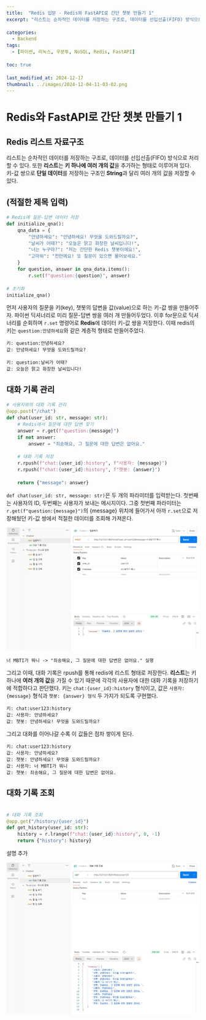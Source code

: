 ```yaml
---
title:  "Redis 입문 - Redis와 FastAPI로 간단 챗봇 만들기 1"
excerpt: "리스트는 순차적인 데이터를 저장하는 구조로, 데이터를 선입선출(FIFO) 방식으로 처리할 수 있다. 또한 **리스트**는 **키 하나에 여러 개의 값**을 추가하는 형태로 이루어져 있다. "

categories:
  - Backend
tags:
  - [파이썬, 리눅스, 우분투, NoSQL, Redis, FastAPI]

toc: true

last_modified_at: 2024-12-17
thumbnail: ../images/2024-12-04-11-03-02.png
---
```


# Redis와 FastAPI로 간단 챗봇 만들기 1
## Redis 리스트 자료구조
리스트는 순차적인 데이터를 저장하는 구조로, 데이터를 선입선출(FIFO) 방식으로 처리할 수 있다. 또한 **리스트**는 **키 하나에 여러 개의 값**을 추가하는 형태로 이루어져 있다. 키-값 쌍으로 **단일 데이터**를 저장하는 구조인 **String**과 달리 여러 개의 값을 저장할 수 있다.

## (적절한 제목 입력)
```py
# Redis에 질문-답변 데이터 저장
def initialize_qna():
    qna_data = {
        "안녕하세요": "안녕하세요! 무엇을 도와드릴까요?",
        "날씨가 어때?": "오늘은 맑고 화창한 날씨입니다!",
        "너는 누구야?": "저는 간단한 Redis 챗봇이에요!",
        "고마워": "천만에요! 또 질문이 있으면 물어보세요."
    }
    for question, answer in qna_data.items():
        r.set(f"question:{question}", answer)

# 초기화
initialize_qna()
```
먼저 사용자의 질문을 키(key), 챗봇의 답변을 값(value)으로 하는 키-값 쌍을 만들어주자. 파이썬 딕셔너리로 미리 질문-답변 쌍을 여러 개 만들어두었다. 이후 for문으로 딕셔너리를 순회하며 `r.set` 명령어로 **Redis**에 데이터 키-값 쌍을 저장한다. 이때 redis의 키는 `question:안녕하세요`와 같은 계층적 형태로 만들어주었다.   
```
키: question:안녕하세요?
값: 안녕하세요! 무엇을 도와드릴까요?

키: question:날씨가 어때?
값: 오늘은 맑고 화창한 날씨입니다!
```

## 대화 기록 관리
```py
# 사용자와의 대화 기록 관리
@app.post("/chat")
def chat(user_id: str, message: str):
    # Redis에서 질문에 대한 답변 찾기
    answer = r.get(f"question:{message}")
    if not answer:
        answer = "죄송해요, 그 질문에 대한 답변은 없어요."

    # 대화 기록 저장
    r.rpush(f"chat:{user_id}:history", f"사용자: {message}")
    r.rpush(f"chat:{user_id}:history", f"챗봇: {answer}")

    return {"message": answer}
```
`def chat(user_id: str, message: str)`은 두 개의 파라미터를 입력받는다. 첫번째는 사용자의 ID, 두번째는 사용자가 보내는 메시지이다. 그중 첫번째 파라미터는 `r.get(f"question:{message}")`의 {message} 위치에 들어가서 아까 `r.set`으로 저장해뒀던 키-값 쌍에서 적절한 데이터를 조회해 가져온다.

![](/images/../images/레디스%20대화%20기록%20저장.png)

```
너 MBTI가 뭐니 -> "죄송해요, 그 질문에 대한 답변은 없어요." 실행
```

그리고 이때, 대화 기록은 rpush를 통해 redis에 리스트 형태로 저장한다. **리스트**는 키 하나에 **여러 개의 값**을 가질 수 있기 때문에 각각의 사용자에 대한 대화 기록을 저장하기에 적합하다고 판단했다. 키는 `chat:{user_id}:history` 형식이고, 값은 `사용자: {message}` 형식과 `챗봇: {answer} 형식` 두 가지가 되도록 구현했다. 

```
키: chat:user123:history
값: 사용자: 안녕하세요?
값: 챗봇: 안녕하세요! 무엇을 도와드릴까요?
```
그리고 대화를 이어나갈 수록 이 값들은 점차 쌓이게 된다.

```
키: chat:user123:history
값: 사용자: 안녕하세요?
값: 챗봇: 안녕하세요! 무엇을 도와드릴까요?
값: 사용자: 너 MBTI가 뭐니
값: 챗봇: 죄송해요, 그 질문에 대한 답변은 없어요.
```

## 대화 기록 조회
```py

# 대화 기록 조회
@app.get("/history/{user_id}")
def get_history(user_id: str):
    history = r.lrange(f"chat:{user_id}:history", 0, -1)
    return {"history": history}
```
설명 추가

![](/images/../images/레디스%20챗봇%20조회.png)